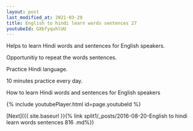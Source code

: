 ```yaml
---
layout: post
last_modified_at: 2021-03-29
title: English to hindi learn words sentences 27 
youtubeId: GXbfyquhlUU
---
```

 
 
Helps to learn Hindi words and sentences for English speakers.

Opportunitiy to repeat the words sentences. 

Practice Hindi language. 
 
10 minutes practice every day. 
 
How to learn Hindi words and sentences for English speakers 
 
{% include youtubePlayer.html id=page.youtubeId %}
 
 
[Next]({{ site.baseurl }}{% link  split1/_posts/2016-08-20-English to hindi learn words sentences 816 .md%})
 
